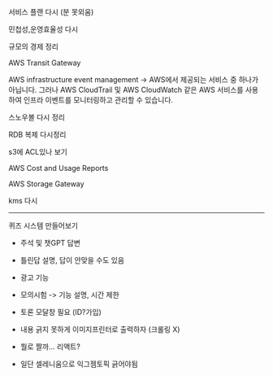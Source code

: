 서비스 플랜 다시 (분 못외움)

민첩성,운영효율성 다시

규모의 경제 정리

AWS Transit Gateway

AWS infrastructure event management
-> AWS에서 제공되는 서비스 중 하나가 아닙니다. 그러나 AWS CloudTrail 및 AWS CloudWatch 같은 AWS 서비스를 사용하여 인프라 이벤트를 모니터링하고 관리할 수 있습니다.


스노우볼 다시 정리

RDB 복제 다시정리

s3에 ACL있나 보기

AWS Cost and Usage Reports

 AWS Storage Gateway

kms 다시


----------------------------------------
퀴즈 시스템 만들어보기
- 주석 및 챗GPT 답변
- 틀린답 설명, 답이 안맞을 수도 있음 


- 광고 기능
- 모의시험 -> 기능 설명, 시간 제한
- 토론 모달창 필요 (ID?가입)



- 내용 긁지 못하게 이미지프린터로 출력하자 (크롤링 X)


- 뭘로 짤까... 리액트?
- 일단 셀레니움으로 익그젬토픽 긁어야됨













































